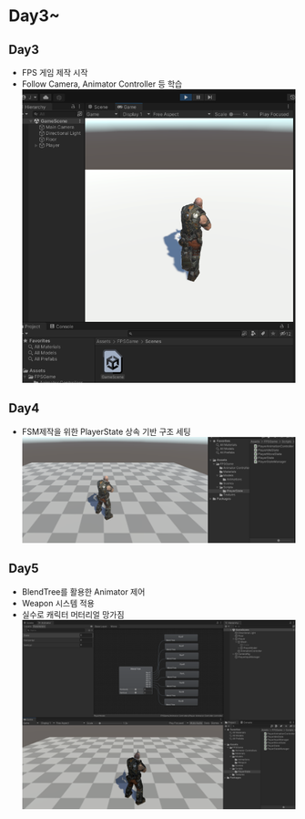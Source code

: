 # Day3~

## Day3
- FPS 게임 제작 시작
- Follow Camera, Animator Controller 등 학습
![Day3](3.png)


## Day4
- FSM제작을 위한 PlayerState 상속 기반 구조 세팅
![Day4](4.png)

## Day5
- BlendTree를 활용한 Animator 제어
- Weapon 시스템 적용
- 실수로 캐릭터 머터리얼 망가짐
![Day5](5.png)
